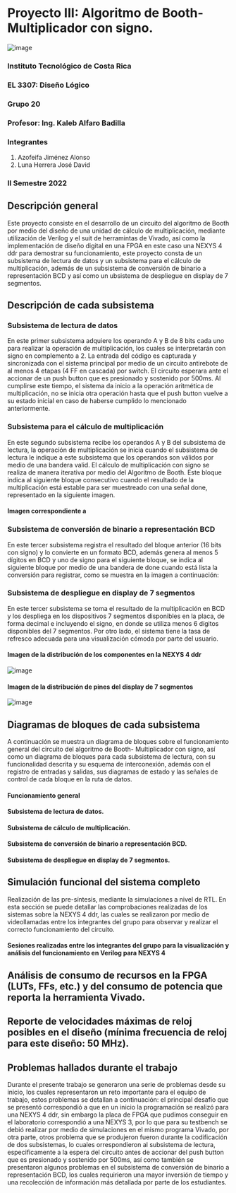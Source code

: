 # Proyecto III: Algoritmo de Booth- Multiplicador con signo.

![image](https://user-images.githubusercontent.com/111375712/195476581-b4a65f14-fa37-4b95-a1a7-ba00fbd7c58a.png)

### Instituto Tecnológico de Costa Rica
### EL 3307: Diseño Lógico
### Grupo 20
### Profesor: Ing. Kaleb Alfaro Badilla

### Integrantes
1. Azofeifa Jiménez Alonso
3. Luna Herrera José David

### II Semestre 2022


## Descripción general
Este proyecto consiste en el desarrollo de un circuito del algoritmo de Booth por medio del diseño de una unidad de cálculo de multiplicación, mediante utilización de Verilog y el suit de herramintas de Vivado, así como la implementación de diseño digital en una FPGA en este caso una NEXYS 4 ddr para demostrar su funcionamiento, este proyecto consta de un subsistema de lectura de datos y un subsistema para el cálculo de multiplicación, además de un subsistema de conversión de binario a representación BCD y así como un ubsistema de despliegue en display de 7 segmentos.

## Descripción de cada subsistema
### Subsistema de lectura de datos
En este primer subsistema adquiere los operando A y B de 8 bits cada uno para realizar la operación de multiplicación, los cuales se interpretarán con signo en complemento a 2. La entrada del código es capturada y sincronizada con el sistema principal por medio de un circuito antirebote de al menos 4 etapas (4 FF en cascada) por switch. El circuito esperara ante el accionar de un push button que es presionado y sostenido por 500ms. Al cumplirse este tiempo, el sistema da inicio a la operación aritmética de multiplicación, no se inicia otra operación hasta que el push button vuelve a su estado inicial en caso de haberse cumplido lo mencionado anteriormente.


### Subsistema para el cálculo de multiplicación
En este segundo subsistema recibe los operandos A y B del subsistema de lectura, la operación de multiplicación se inicia cuando el subsistema de lectura le indique a este subsistema que los operandos son válidos por medio de una bandera valid. El cálculo de multiplicación con signo se realiza de manera iterativa por medio del Algoritmo de Booth. Este bloque indica al siguiente bloque consecutivo cuando el resultado de la multiplicación está estable para ser muestreado con una señal done,  representado en la siguiente imagen.

#### Imagen correspondiente a





### Subsistema de conversión de binario a representación BCD
En este tercer subsistema registra el resultado del bloque anterior (16 bits con signo) y lo convierte en un formato BCD, además genera al menos 5 dígitos en BCD y uno de signo para el siguiente bloque, se indica al siguiente bloque por medio de una bandera de done cuando está lista la conversión para registrar, como se muestra en la imagen a continuación: 






### Subsistema de despliegue en display de 7 segmentos
En este tercer subsistema se toma el resultado de la multiplicación en BCD y los despliega en los dispositivos 7 segmentos disponibles en la placa, de forma decimal e incluyendo el signo, en donde se utiliza menos 6 dígitos disponibles del 7 segmentos. Por otro lado, el sistema tiene la tasa de refresco adecuada para una visualización cómoda por parte del usuario.

#### Imagen de la distribución de los componentes en la NEXYS 4 ddr
![image](https://user-images.githubusercontent.com/111375712/195011801-afe0480f-6058-425c-bd41-d2c9452f1d77.png)


#### Imagen de la distribución de pines del display de 7 segmentos
![image](https://user-images.githubusercontent.com/111375712/194989472-a5276744-b65a-47e5-b6a7-da2e06bcdfcc.png)


## Diagramas de bloques de cada subsistema
A continuación se muestra un diagrama de bloques sobre el funcionamiento general del circuito del algoritmo de Booth- Multiplicador con signo, así como un diagrama de bloques para cada subsistema de lectura, con su funcionalidad descrita y su esquema de interconexión, además con el registro de entradas y salidas, sus diagramas de estado y las señales de control de cada bloque en la ruta de datos.

#### Funcionamiento general




#### Subsistema de lectura de datos.




#### Subsistema de cálculo de multiplicación.




#### Subsistema de conversión de binario a representación BCD.




#### Subsistema de despliegue en display de 7 segmentos.




## Simulación funcional del sistema completo

Realización de las pre-síntesis, mediante la simulaciones a nivel de RTL.
En esta sección se puede detallar las comprobaciones realizadas de los sistemas sobre la NEXYS 4 ddr, las cuales se realizaron por medio de videollamadas entre los integrantes del grupo para observar y realizar el correcto funcionamiento del circuito.

#### Sesiones realizadas entre los integrantes del grupo para la visualización y análisis del funcionamiento en Verilog para NEXYS 4








## Análisis de consumo de recursos en la FPGA (LUTs, FFs, etc.) y del consumo de potencia que reporta la herramienta Vivado.




## Reporte de velocidades máximas de reloj posibles en el diseño (mínima frecuencia de reloj para este diseño: 50 MHz).




## Problemas hallados durante el trabajo
Durante el presente trabajo se generaron una serie de problemas desde su inicio, los cuales representaron un reto importante para el equipo de trabajo, estos problemas se detallan a continuación: el principal desafío que se presentó correspondió a que en un inicio la programación se realizó para una NEXYS 4 ddr, sin embargo la placa de FPGA que pudimos conseguir en el laboratorio correspondió a una NEXYS 3, por lo que para su testbench se debió realizar por medio de simulaciones en el mismo programa Vivado, por otra parte, otros problema que se produjeron fueron durante la codificación de dos subsistemas, lo cuales orrespondieron al subsistema de lectura, especificamente a la espera del circuito antes de accionar del push button que es presionado y sostenido por 500ms, así como también se presentaron algunos problemas en el subsistema de conversión de binario a representación BCD, los cuales requirieron una mayor inversión de tiempo y una recolección de información más detallada por parte de los estudiantes.
